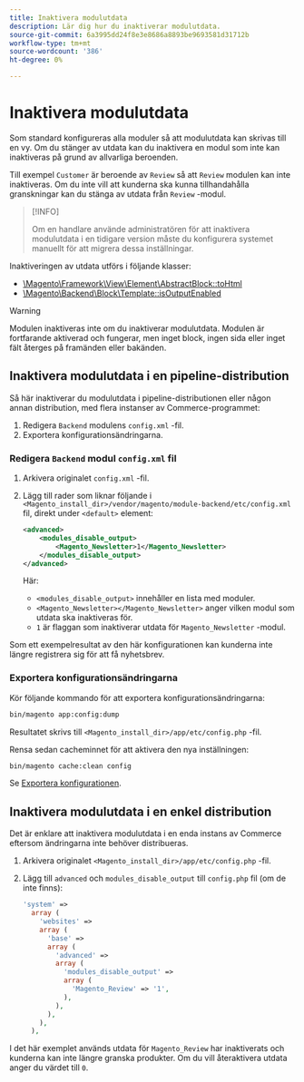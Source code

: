 ```yaml
---
title: Inaktivera modulutdata
description: Lär dig hur du inaktiverar modulutdata.
source-git-commit: 6a3995dd24f8e3e8686a8893be9693581d31712b
workflow-type: tm+mt
source-wordcount: '386'
ht-degree: 0%

---
```



# Inaktivera modulutdata

Som standard konfigureras alla moduler så att modulutdata kan skrivas till en vy. Om du stänger av utdata kan du inaktivera en modul som inte kan inaktiveras på grund av allvarliga beroenden.

Till exempel `Customer` är beroende av `Review` så att `Review` modulen kan inte inaktiveras. Om du inte vill att kunderna ska kunna tillhandahålla granskningar kan du stänga av utdata från `Review` -modul.

>[!INFO]
>
>Om en handlare använde administratören för att inaktivera modulutdata i en tidigare version måste du konfigurera systemet manuellt för att migrera dessa inställningar.

Inaktiveringen av utdata utförs i följande klasser:

- [\Magento\Framework\View\Element\AbstractBlock::toHtml](https://github.com/magento/magento2/blob/36097739bbb0b8939ad9a2a0dadee64318153dca/lib/internal/Magento/Framework/View/Element/AbstractBlock.php#L651)
- [\Magento\Backend\Block\Template::isOutputEnabled](https://github.com/magento/magento2/blob/0c786907ffe03d0e2990612eec16ee58b00379c5/app/code/Magento/Backend/Block/Template.php#L96)

>[!WARNING]
>
>Modulen inaktiveras inte om du inaktiverar modulutdata. Modulen är fortfarande aktiverad och fungerar, men inget block, ingen sida eller inget fält återges på framänden eller bakänden.

## Inaktivera modulutdata i en pipeline-distribution

Så här inaktiverar du modulutdata i pipeline-distributionen eller någon annan distribution, med flera instanser av Commerce-programmet:

1. Redigera `Backend` modulens `config.xml` -fil.
1. Exportera konfigurationsändringarna.

### Redigera `Backend` modul `config.xml` fil

1. Arkivera originalet `config.xml` -fil.
1. Lägg till rader som liknar följande i `<Magento_install_dir>/vendor/magento/module-backend/etc/config.xml` fil, direkt under `<default>` element:

   ```xml
   <advanced>
       <modules_disable_output>
           <Magento_Newsletter>1</Magento_Newsletter>
       </modules_disable_output>
   </advanced>
   ```

   Här:

   - `<modules_disable_output>` innehåller en lista med moduler.
   - `<Magento_Newsletter></Magento_Newsletter>` anger vilken modul som utdata ska inaktiveras för.
   - `1` är flaggan som inaktiverar utdata för `Magento_Newsletter` -modul.

Som ett exempelresultat av den här konfigurationen kan kunderna inte längre registrera sig för att få nyhetsbrev.

### Exportera konfigurationsändringarna

Kör följande kommando för att exportera konfigurationsändringarna:

```bash
bin/magento app:config:dump
```

Resultatet skrivs till `<Magento_install_dir>/app/etc/config.php` -fil.

Rensa sedan cacheminnet för att aktivera den nya inställningen:

```bash
bin/magento cache:clean config
```

Se [Exportera konfigurationen](../cli/export-configuration.md).

## Inaktivera modulutdata i en enkel distribution

Det är enklare att inaktivera modulutdata i en enda instans av Commerce eftersom ändringarna inte behöver distribueras.

1. Arkivera originalet `<Magento_install_dir>/app/etc/config.php` -fil.
1. Lägg till `advanced` och `modules_disable_output` till `config.php` fil (om de inte finns):

   ```php
   'system' =>
     array (
       'websites' =>
       array (
         'base' =>
         array (
           'advanced' =>
           array (
             'modules_disable_output' =>
             array (
               'Magento_Review' => '1',
             ),
           ),
         ),
       ),
     ),
   ```

I det här exemplet används utdata för `Magento_Review` har inaktiverats och kunderna kan inte längre granska produkter.
Om du vill återaktivera utdata anger du värdet till `0`.
